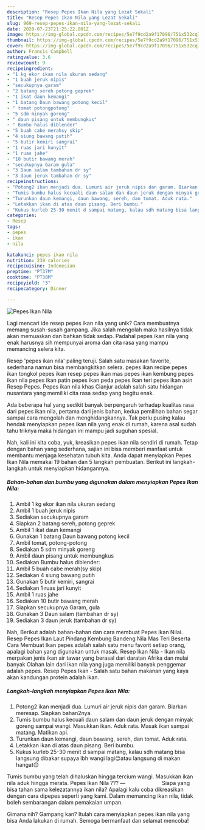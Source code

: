 ```yaml
---
description: "Resep Pepes Ikan Nila yang Lezat Sekali"
title: "Resep Pepes Ikan Nila yang Lezat Sekali"
slug: 969-resep-pepes-ikan-nila-yang-lezat-sekali
date: 2020-07-23T21:25:22.801Z
image: https://img-global.cpcdn.com/recipes/5e7f9cd2a9f17096/751x532cq70/pepes-ikan-nila-foto-resep-utama.jpg
thumbnail: https://img-global.cpcdn.com/recipes/5e7f9cd2a9f17096/751x532cq70/pepes-ikan-nila-foto-resep-utama.jpg
cover: https://img-global.cpcdn.com/recipes/5e7f9cd2a9f17096/751x532cq70/pepes-ikan-nila-foto-resep-utama.jpg
author: Francis Campbell
ratingvalue: 3.6
reviewcount: 9
recipeingredient:
- "1 kg ekor ikan nila ukuran sedang"
- "1 buah jeruk nipis"
- "secukupnya garam"
- "2 batang sereh potong geprek"
- "1 ikat daun kemangi"
- "1 batang Daun bawang potong kecil"
- " tomat potongpotong"
- "5 sdm minyak goreng"
- " daun pisang untuk membungkus"
- " Bumbu halus diblender"
- "5 buah cabe merahsy skip"
- "4 siung bawang putih"
- "5 butir kemiri sangrai"
- "1 ruas jari kunyit"
- "1 ruas jahe"
- "10 butir bawang merah"
- "secukupnya Garam gula"
- "3 Daun salam tambahan dr sy"
- "3 daun jeruk tambahan dr sy"
recipeinstructions:
- "Potong2 ikan menjadi dua. Lumuri air jeruk nipis dan garam. Biarkan meresap. Siapkan bahan2nya."
- "Tumis bumbu halus kecuali daun salam dan daun jeruk dengan minyak goreng sampai wangi. Masukkan ikan. Aduk rata. Masak ikan sampai matang. Matikan api."
- "Turunkan daun kemangi, daun bawang, sereh, dan tomat. Aduk rata."
- "Letakkan ikan di atas daun pisang. Beri bumbu."
- "Kukus kurleb 25-30 menit d sampai matang, kalau sdh matang bisa langsung dibakar supaya lbh wangi lagi😊atau langsung di makan hangat😊"
categories:
- Resep
tags:
- pepes
- ikan
- nila

katakunci: pepes ikan nila 
nutrition: 239 calories
recipecuisine: Indonesian
preptime: "PT37M"
cooktime: "PT38M"
recipeyield: "3"
recipecategory: Dinner

---
```



![Pepes Ikan Nila](https://img-global.cpcdn.com/recipes/5e7f9cd2a9f17096/751x532cq70/pepes-ikan-nila-foto-resep-utama.jpg)

Lagi mencari ide resep pepes ikan nila yang unik? Cara membuatnya memang susah-susah gampang. Jika salah mengolah maka hasilnya tidak akan memuaskan dan bahkan tidak sedap. Padahal pepes ikan nila yang enak harusnya sih mempunyai aroma dan cita rasa yang mampu memancing selera kita.

Resep &#39;pepes ikan nila&#39; paling teruji. Salah satu masakan favorite, sederhana namun bisa membangkitkan selera. pepes ikan recipe pepes ikan tongkol pepes ikan resep pepes ikan mas pepes ikan kembung pepes ikan nila pepes ikan patin pepes ikan peda pepes ikan teri pepes ikan asin Resep Pepes. Pepes ikan nila khas Cianjur adalah salah satu hidangan nusantara yang memiliki cita rasa sedap yang begitu enak.

Ada beberapa hal yang sedikit banyak berpengaruh terhadap kualitas rasa dari pepes ikan nila, pertama dari jenis bahan, kedua pemilihan bahan segar sampai cara mengolah dan menghidangkannya. Tak perlu pusing kalau hendak menyiapkan pepes ikan nila yang enak di rumah, karena asal sudah tahu triknya maka hidangan ini mampu jadi suguhan spesial.


Nah, kali ini kita coba, yuk, kreasikan pepes ikan nila sendiri di rumah. Tetap dengan bahan yang sederhana, sajian ini bisa memberi manfaat untuk membantu menjaga kesehatan tubuh kita. Anda dapat menyiapkan Pepes Ikan Nila memakai 19 bahan dan 5 langkah pembuatan. Berikut ini langkah-langkah untuk menyiapkan hidangannya.

<!--inarticleads1-->

##### Bahan-bahan dan bumbu yang digunakan dalam menyiapkan Pepes Ikan Nila:

1. Ambil 1 kg ekor ikan nila ukuran sedang
1. Ambil 1 buah jeruk nipis
1. Sediakan secukupnya garam
1. Siapkan 2 batang sereh, potong geprek
1. Ambil 1 ikat daun kemangi
1. Gunakan 1 batang Daun bawang potong kecil
1. Ambil  tomat, potong-potong
1. Sediakan 5 sdm minyak goreng
1. Ambil  daun pisang untuk membungkus
1. Sediakan  Bumbu halus diblender:
1. Ambil 5 buah cabe merah(sy skip)
1. Sediakan 4 siung bawang putih
1. Gunakan 5 butir kemiri, sangrai
1. Sediakan 1 ruas jari kunyit
1. Ambil 1 ruas jahe
1. Sediakan 10 butir bawang merah
1. Siapkan secukupnya Garam, gula
1. Gunakan 3 Daun salam (tambahan dr sy)
1. Sediakan 3 daun jeruk (tambahan dr sy)


Nah, Berikut adalah bahan-bahan dan cara membuat Pepes Ikan Nilai. Resep Pepes Ikan Laut Pindang Kembung Bandeng Nila Mas Teri Beserta Cara Membuat Ikan pepes adalah salah satu menu favorit setiap orang, apalagi bahan yang digunakan untuk masak. Resep Ikan Nila - Ikan nila merpakan jenis ikan air tawar yang berasal dari daratan Afrika dan mulai banyak Olahan lain dari ikan nila yang juga memiliki banyak penggemar adalah pepes. Resep Pepes Ikan - Salah satu bahan makanan yang kaya akan kandungan protein adalah ikan. 

<!--inarticleads2-->

##### Langkah-langkah menyiapkan Pepes Ikan Nila:

1. Potong2 ikan menjadi dua. Lumuri air jeruk nipis dan garam. Biarkan meresap. Siapkan bahan2nya.
1. Tumis bumbu halus kecuali daun salam dan daun jeruk dengan minyak goreng sampai wangi. Masukkan ikan. Aduk rata. Masak ikan sampai matang. Matikan api.
1. Turunkan daun kemangi, daun bawang, sereh, dan tomat. Aduk rata.
1. Letakkan ikan di atas daun pisang. Beri bumbu.
1. Kukus kurleb 25-30 menit d sampai matang, kalau sdh matang bisa langsung dibakar supaya lbh wangi lagi😊atau langsung di makan hangat😊


Tumis bumbu yang telah dihaluskan hingga tercium wangi. Masukkan ikan nila aduk hingga merata. Pepes Ikan Nila ??️? —⠀⠀⠀⠀⠀⠀⠀⠀⠀ Siapa yang bisa tahan sama kelezatannya ikan nila? Apalagi kalu coba dikreasikan dengan cara dipepes seperti yang kami. Dalam memancing ikan nila, tidak boleh sembarangan dalam pemakaian umpan. 

Gimana nih? Gampang kan? Itulah cara menyiapkan pepes ikan nila yang bisa Anda lakukan di rumah. Semoga bermanfaat dan selamat mencoba!
